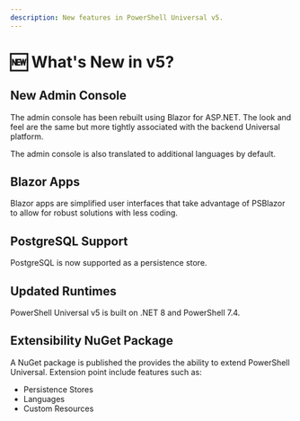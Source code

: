 ```yaml
---
description: New features in PowerShell Universal v5.
---
```

# 🆕 What's New in v5?

## New Admin Console

The admin console has been rebuilt using Blazor for ASP.NET. The look and feel are the same but more tightly associated with the backend Universal platform.

The admin console is also translated to additional languages by default.&#x20;

## Blazor Apps

Blazor apps are simplified user interfaces that take advantage of PSBlazor to allow for robust solutions with less coding.&#x20;

## PostgreSQL Support

PostgreSQL is now supported as a persistence store.&#x20;

## Updated Runtimes

PowerShell Universal v5 is built on .NET 8 and PowerShell 7.4.

## Extensibility NuGet Package

A NuGet package is published the provides the ability to extend PowerShell Universal. Extension point include features such as:

* Persistence Stores
* Languages
* Custom Resources&#x20;
